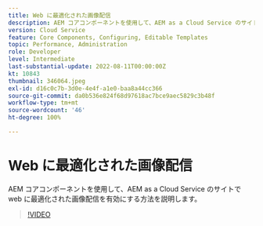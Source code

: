 ```yaml
---
title: Web に最適化された画像配信
description: AEM コアコンポーネントを使用して、AEM as a Cloud Service のサイトで web に最適化された画像配信を有効にする方法を説明します。
version: Cloud Service
feature: Core Components, Configuring, Editable Templates
topic: Performance, Administration
role: Developer
level: Intermediate
last-substantial-update: 2022-08-11T00:00:00Z
kt: 10843
thumbnail: 346064.jpeg
exl-id: d16c0c7b-3d0e-4e4f-a1e0-baa8a44cc366
source-git-commit: da0b536e824f68d97618ac7bce9aec5829c3b48f
workflow-type: tm+mt
source-wordcount: '46'
ht-degree: 100%

---
```


# Web に最適化された画像配信

AEM コアコンポーネントを使用して、AEM as a Cloud Service のサイトで web に最適化された画像配信を有効にする方法を説明します。

>[!VIDEO](https://video.tv.adobe.com/v/346064?quality=12&learn=on)

